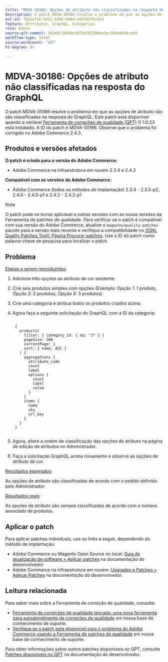 ```yaml
---
title: "MDVA-30186: Opções de atributo não classificadas na resposta do GraphQL"
description: O patch MDVA-30186 resolve o problema em que as opções de atributo não são classificadas na resposta do GraphQL. Este patch está disponível quando a [Ferramenta de correções de qualidade (QPT)](https://devdocs.magento.com/guides/v2.4/comp-mgr/patching.html#mqp) 1.0.23 está instalada. A ID do patch é MDVA-30186. Observe que o problema foi corrigido no Adobe Commerce 2.4.3.
exl-id: 7b2aef16-5012-4206-9444-e0b765f0c0c9
feature: Attributes, GraphQL, Categories
role: Admin
source-git-commit: 1d2e0c1b4a8e3d79a362500ee3ec7bde84a6ce0d
workflow-type: tm+mt
source-wordcount: '437'
ht-degree: 0%

---
```


# MDVA-30186: Opções de atributo não classificadas na resposta do GraphQL

O patch MDVA-30186 resolve o problema em que as opções de atributo não são classificadas na resposta do GraphQL. Este patch está disponível quando a variável [Ferramenta de correções de qualidade (QPT)](https://devdocs.magento.com/guides/v2.4/comp-mgr/patching.html#mqp) O 1.0.23 está instalado. A ID do patch é MDVA-30186. Observe que o problema foi corrigido no Adobe Commerce 2.4.3.

## Produtos e versões afetados

**O patch é criado para a versão do Adobe Commerce:**

* Adobe Commerce na infraestrutura em nuvem 2.3.4 e 2.4.2

**Compatível com as versões do Adobe Commerce:**

* Adobe Commerce (todos os métodos de implantação) 2.3.4 - 2.3.5-p2, 2.4.0 - 2.4.0-p1 e 2.4.2 - 2.4.2-p1

>[!NOTE]
>
>O patch pode se tornar aplicável a outras versões com as novas versões da Ferramenta de patches de qualidade. Para verificar se o patch é compatível com sua versão do Adobe Commerce, atualize o `magento/quality-patches` pacote para a versão mais recente e verifique a compatibilidade no [[!DNL Quality Patches Tool]: Página Procurar patches](https://devdocs.magento.com/quality-patches/tool.html#patch-grid). Use a ID do patch como palavra-chave de pesquisa para localizar o patch.

## Problema

<u>Etapas a serem reproduzidas</u>:

1. Adicione três opções ao atributo de cor existente.
1. Crie seis produtos simples com opções (Exemplo: *Opção 1*: 1 produto, *Opção 2*: 2 produtos, *Opção 3*: 3 produtos).
1. Crie uma categoria e atribua todos os produtos criados acima.
1. Agora faça a seguinte solicitação do GraphQL com a ID da categoria:

   <pre><code class="language-graphql">
    {
      products(
        filter: { category_id: { eq: "3" } }
        pageSize: 200
        currentPage: 1
        sort: { name: ASC }
      ) {
        aggregations {
          attribute_code
          count
          label
          options {
            count
            label
            value
          }
        }
        items {
          name
          sku
          url_key
        }
      }
    }
    </code></pre>

1. Agora, altere a ordem de classificação das opções de atributo na página de edição de atributos no Administrador.
1. Faça a solicitação GraphQL acima novamente e observe as opções de atributo de cor.

<u>Resultados esperados</u>:

As opções de atributo são classificadas de acordo com o pedido definido pelo Administrador.

<u>Resultados reais</u>:

As opções de atributo são sempre classificadas de acordo com o número associado de produtos.


## Aplicar o patch

Para aplicar patches individuais, use os links a seguir, dependendo do método de implantação:

* Adobe Commerce ou Magento Open Source no local: [Guia de atualização de software > Aplicar patches](https://devdocs.magento.com/guides/v2.4/comp-mgr/patching/mqp.html) na documentação do desenvolvedor.
* Adobe Commerce na infraestrutura em nuvem: [Upgrades e Patches > Aplicar Patches](https://devdocs.magento.com/cloud/project/project-patch.html) na documentação do desenvolvedor.

## Leitura relacionada

Para saber mais sobre a Ferramenta de correção de qualidade, consulte:

* [Ferramenta de correções de qualidade lançada: uma nova ferramenta para autoatendimento de correções de qualidade](/help/announcements/adobe-commerce-announcements/magento-quality-patches-released-new-tool-to-self-serve-quality-patches.md) em nossa base de conhecimento de suporte.
* [Verifique se o patch está disponível para o problema do Adobe Commerce usando a Ferramenta de patches de qualidade](/help/support-tools/patches-available-in-qpt-tool/check-patch-for-magento-issue-with-magento-quality-patches.md) em nossa base de conhecimento de suporte.

Para obter informações sobre outros patches disponíveis no QPT, consulte [Patches disponíveis no QPT](https://devdocs.magento.com/quality-patches/tool.html#patch-grid) na documentação do desenvolvedor.
